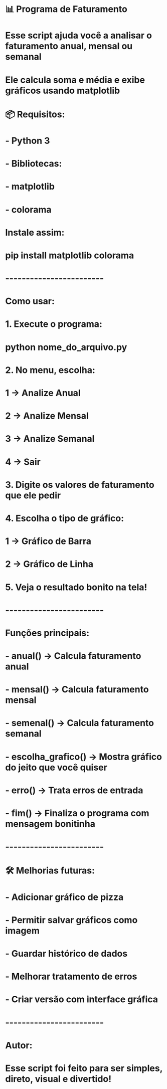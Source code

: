 # 📊 Programa de Faturamento

# Esse script ajuda você a analisar o faturamento anual, mensal ou semanal
# Ele calcula soma e média e exibe gráficos usando matplotlib

# 📦 Requisitos:
# - Python 3
# - Bibliotecas:
#   - matplotlib
#   - colorama

# Instale assim:
# pip install matplotlib colorama

# ------------------------

# Como usar:
# 1. Execute o programa:
#    python nome_do_arquivo.py

# 2. No menu, escolha:
#    1 → Analize Anual
#    2 → Analize Mensal
#    3 → Analize Semanal
#    4 → Sair

# 3. Digite os valores de faturamento que ele pedir

# 4. Escolha o tipo de gráfico:
#    1 → Gráfico de Barra
#    2 → Gráfico de Linha

# 5. Veja o resultado bonito na tela!

# ------------------------

# Funções principais:
# - anual() → Calcula faturamento anual
# - mensal() → Calcula faturamento mensal
# - semenal() → Calcula faturamento semanal
# - escolha_grafico() → Mostra gráfico do jeito que você quiser
# - erro() → Trata erros de entrada
# - fim() → Finaliza o programa com mensagem bonitinha

# ------------------------

# 🛠 Melhorias futuras:
# - Adicionar gráfico de pizza
# - Permitir salvar gráficos como imagem
# - Guardar histórico de dados
# - Melhorar tratamento de erros
# - Criar versão com interface gráfica

# ------------------------

# Autor:
# Esse script foi feito para ser simples, direto, visual e divertido!